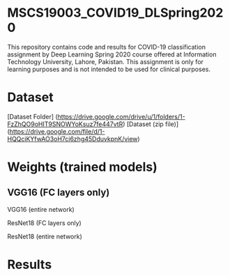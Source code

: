 # MSCS19003_COVID19_DLSpring2020
This repository contains code and results for COVID-19 classification assignment by Deep Learning Spring 2020 course offered at Information Technology University, Lahore, Pakistan. 
This assignment is only for learning purposes and is not intended to be used for clinical purposes.

# Dataset
[Dataset Folder] (https://drive.google.com/drive/u/1/folders/1-FzZhQO9oHIT9SNOWYoKsuz7fe447vtR)
[Dataset (zip file)] (https://drive.google.com/file/d/1-HQQciKYfwAO3oH7ci6zhg45DduvkpnK/view)

# Weights (trained models)

## VGG16 (FC layers only)

VGG16 (entire network)

ResNet18 (FC layers only)

ResNet18 (entire network)

# Results

